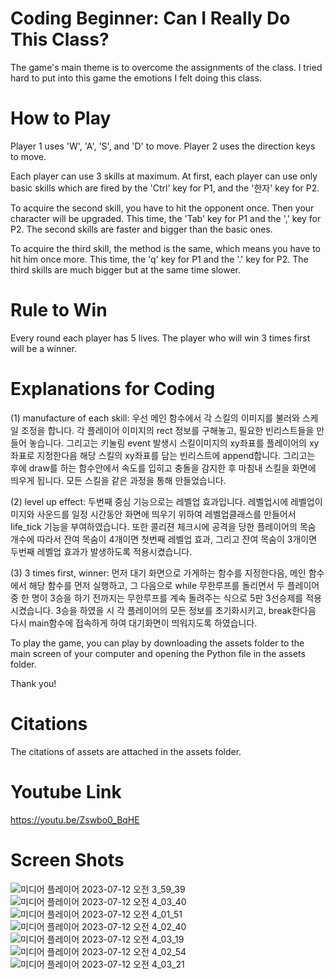 # Coding Beginner: Can I Really Do This Class?
The game's main theme is to overcome the assignments of the class.
I tried hard to put into this game the emotions I felt doing this class.

# How to Play
Player 1 uses 'W', 'A', 'S', and 'D' to move.
Player 2 uses the direction keys to move.

Each player can use 3 skills at maximum. 
At first, each player can use only basic skills which are fired by the 'Ctrl' key for P1, and the '한자' key for P2.

To acquire the second skill, you have to hit the opponent once. Then your character will be upgraded.
This time, the 'Tab' key for P1 and the ',' key for P2.
The second skills are faster and bigger than the basic ones.

To acquire the third skill, the method is the same, which means you have to hit him once more.
This time, the 'q' key for P1 and the '.' key for P2.
The third skills are much bigger but at the same time slower.

# Rule to Win
Every round each player has 5 lives.
The player who will win 3 times first will be a winner.

# Explanations for Coding

(1) manufacture of each skill:
우선 메인 함수에서 각 스킬의 이미지를 불러와 스케일 조정을 합니다. 각 플레이어 이미지의 rect 정보를 구해놓고, 필요한 빈리스트들을 만들어 놓습니다. 그리고는 키눌림 event 발생시 스킬이미지의 xy좌표를 플레이어의 xy좌표로 지정한다음 해당 스킬의 xy좌표를 담는 빈리스트에 append합니다. 그리고는 후에 draw를 하는 함수안에서 속도를 입히고 충돌을 감지한 후 마침내 스킬을 화면에 띄우게 됩니다. 모든 스킬을 같은 과정을 통해 만들었습니다. 

(2) level up effect:
두번째 중심 기능으로는 레벨업 효과입니다. 레벨업시에 레벨업이미지와 사운드를 일정 시간동안 화면에 띄우기 위하여 레벨업클래스를 만들어서 life_tick 기능을 부여하였습니다. 또한 콜리젼 체크시에 공격을 당한 플레이어의 목숨 개수에 따라서 잔여 목숨이 4개이면 첫번째 레벨업 효과, 그리고 잔여 목숨이 3개이면 두번째 레벨업 효과가 발생하도록 적용시켰습니다. 

(3) 3 times first, winner:
먼저 대기 화면으로 가게하는 함수를 지정한다음, 메인 함수에서 해당 함수를 먼저 실행하고, 그 다음으로 while 무한루프를 돌리면서 두 플레이어 중 한 명이 3승을 하기 전까지는 무한루프를 계속 돌려주는 식으로 5판 3선승제를 적용시켰습니다. 3승을 하였을 시 각 플레이어의 모든 정보를 초기화시키고, break한다음 다시 main함수에 접속하게 하여 대기화면이 띄워지도록 하였습니다.

To play the game, you can play by downloading the assets folder to the main screen of your computer and opening the Python file in the assets folder.

Thank you!

# Citations
The citations of assets are attached in the assets folder.

# Youtube Link
https://youtu.be/Zswbo0_BqHE

# Screen Shots
![미디어 플레이어 2023-07-12 오전 3_59_39](https://github.com/qlswns0/qlswns0/assets/138393299/d88ff9cb-c992-4adf-b29e-2da51dfc072f)
![미디어 플레이어 2023-07-12 오전 4_03_40](https://github.com/qlswns0/qlswns0/assets/138393299/ed3446a8-3ab0-4ab6-a64b-7451dc35e5a1)
![미디어 플레이어 2023-07-12 오전 4_01_51](https://github.com/qlswns0/qlswns0/assets/138393299/61208ab2-371e-4bc5-afa1-8f6e297eed95)
![미디어 플레이어 2023-07-12 오전 4_02_40](https://github.com/qlswns0/qlswns0/assets/138393299/9268d849-6eba-455c-9136-d0efde67dc2b)
![미디어 플레이어 2023-07-12 오전 4_03_19](https://github.com/qlswns0/qlswns0/assets/138393299/ece5ec54-dd5c-4eec-b1aa-419b05d1ec92)
![미디어 플레이어 2023-07-12 오전 4_02_54](https://github.com/qlswns0/qlswns0/assets/138393299/984f324b-f1ea-4163-ab25-8bf4738f78f5)
![미디어 플레이어 2023-07-12 오전 4_03_21](https://github.com/qlswns0/qlswns0/assets/138393299/07bc982f-cc96-401c-8c38-0ea20093006d)



<!---
qlswns0/qlswns0 is a ✨ special ✨ repository because its `README.md` (this file) appears on your GitHub profile.
You can click the Preview link to take a look at your changes.
--->
